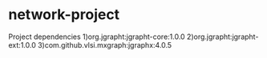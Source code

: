 # network-project
Project dependencies
1)org.jgrapht:jgrapht-core:1.0.0
2)org.jgrapht:jgrapht-ext:1.0.0
3)com.github.vlsi.mxgraph:jgraphx:4.0.5
